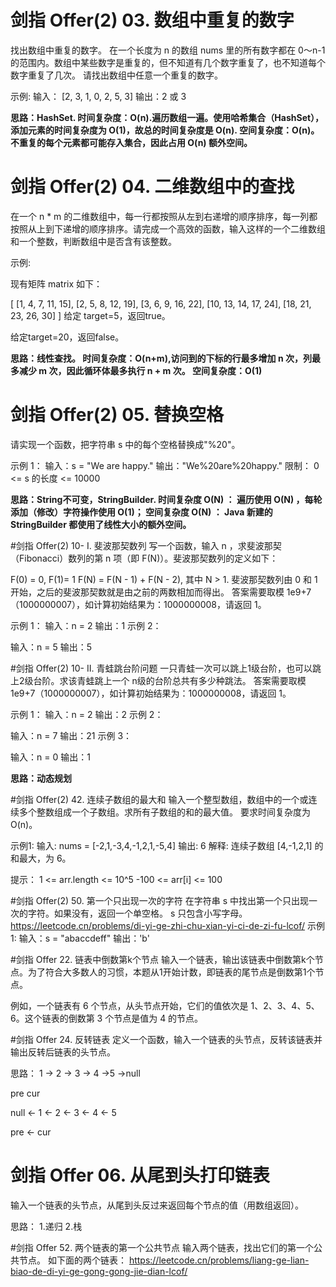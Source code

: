 # 剑指 Offer(2) 03. 数组中重复的数字

找出数组中重复的数字。 在一个长度为 n 的数组 nums 里的所有数字都在 0～n-1 的范围内。数组中某些数字是重复的，但不知道有几个数字重复了，也不知道每个数字重复了几次。 请找出数组中任意一个重复的数字。

示例:
输入：
[2, 3, 1, 0, 2, 5, 3]
输出：2 或 3

**思路：HashSet.
时间复杂度：O(n).遍历数组一遍。使用哈希集合（HashSet），添加元素的时间复杂度为 O(1)，故总的时间复杂度是 O(n).
空间复杂度：O(n)。不重复的每个元素都可能存入集合，因此占用 O(n) 额外空间。**

# 剑指 Offer(2) 04. 二维数组中的查找

在一个 n * m 的二维数组中，每一行都按照从左到右递增的顺序排序，每一列都按照从上到下递增的顺序排序。请完成一个高效的函数，输入这样的一个二维数组和一个整数，判断数组中是否含有该整数。

示例:

现有矩阵 matrix 如下：

[
[1, 4, 7, 11, 15],
[2, 5, 8, 12, 19],
[3, 6, 9, 16, 22],
[10, 13, 14, 17, 24],
[18, 21, 23, 26, 30]
]
给定 target=5，返回true。

给定target=20，返回false。

**思路：线性查找。
时间复杂度：O(n+m),访问到的下标的行最多增加 n 次，列最多减少 m 次，因此循环体最多执行 n + m 次。 
空间复杂度：O(1)**

# 剑指 Offer(2) 05. 替换空格
请实现一个函数，把字符串 s 中的每个空格替换成"%20"。

示例 1： 输入：s = "We are happy."
输出："We%20are%20happy."
限制： 0 <= s 的长度 <= 10000

**思路：String不可变，StringBuilder.
时间复杂度 O(N) ： 遍历使用 O(N) ，每轮添加（修改）字符操作使用 O(1)；
空间复杂度 O(N) ： Java 新建的 StringBuilder 都使用了线性大小的额外空间。**


#剑指 Offer(2) 10- I. 斐波那契数列
写一个函数，输入 n ，求斐波那契（Fibonacci）数列的第 n 项（即 F(N)）。斐波那契数列的定义如下：

F(0) = 0, F(1)= 1
F(N) = F(N - 1) + F(N - 2), 其中 N > 1.
斐波那契数列由 0 和 1 开始，之后的斐波那契数就是由之前的两数相加而得出。
答案需要取模 1e9+7（1000000007），如计算初始结果为：1000000008，请返回 1。

示例 1：
输入：n = 2
输出：1
示例 2：

输入：n = 5
输出：5

#剑指 Offer(2) 10- II. 青蛙跳台阶问题
一只青蛙一次可以跳上1级台阶，也可以跳上2级台阶。求该青蛙跳上一个 n级的台阶总共有多少种跳法。
答案需要取模 1e9+7（1000000007），如计算初始结果为：1000000008，请返回 1。

示例 1：
输入：n = 2
输出：2
示例 2：

输入：n = 7
输出：21
示例 3：

输入：n = 0
输出：1

**思路：动态规划**





#剑指 Offer(2) 42. 连续子数组的最大和
输入一个整型数组，数组中的一个或连续多个整数组成一个子数组。求所有子数组的和的最大值。
要求时间复杂度为O(n)。

示例1:
输入: nums = [-2,1,-3,4,-1,2,1,-5,4]
输出: 6
解释: 连续子数组 [4,-1,2,1] 的和最大，为 6。

提示：
1 <= arr.length <= 10^5
-100 <= arr[i] <= 100

#剑指 Offer(2) 50. 第一个只出现一次的字符
在字符串 s 中找出第一个只出现一次的字符。如果没有，返回一个单空格。 s 只包含小写字母。
https://leetcode.cn/problems/di-yi-ge-zhi-chu-xian-yi-ci-de-zi-fu-lcof/
示例 1:
输入：s = "abaccdeff"
输出：'b'


#剑指 Offer 22. 链表中倒数第k个节点
输入一个链表，输出该链表中倒数第k个节点。为了符合大多数人的习惯，本题从1开始计数，即链表的尾节点是倒数第1个节点。

例如，一个链表有 6 个节点，从头节点开始，它们的值依次是 1、2、3、4、5、6。这个链表的倒数第 3 个节点是值为 4 的节点。



#剑指 Offer 24. 反转链表
定义一个函数，输入一个链表的头节点，反转该链表并输出反转后链表的头节点。

思路：
     1 -> 2 -> 3 -> 4 ->5 ->null

pre cur 

null <-  1 <- 2 <-  3  <- 4 <- 5 

pre <- cur 

# 剑指 Offer 06. 从尾到头打印链表
输入一个链表的头节点，从尾到头反过来返回每个节点的值（用数组返回）。

思路：
1.递归
2.栈

#剑指 Offer 52. 两个链表的第一个公共节点
输入两个链表，找出它们的第一个公共节点。
如下面的两个链表：
https://leetcode.cn/problems/liang-ge-lian-biao-de-di-yi-ge-gong-gong-jie-dian-lcof/


